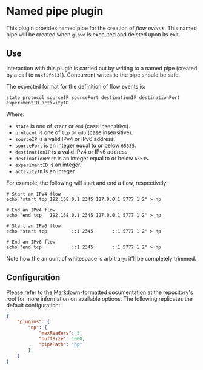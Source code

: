 # Named pipe plugin
This plugin provides named pipe for the creation of *flow events*. This named pipe will be created when `glowd` is
executed and deleted upon its exit.

## Use
Interaction with this plugin is carried out by writing to a named pipe (created by a call to `makfifo(3)`). Concurrent
writes to the pipe should be safe.

The expected format for the definition of flow events is:

    state protocol sourceIP sourcePort destinationIP destinationPort experimentID activityID

Where:

- `state` is one of `start` or `end` (case insensitive).
- `protocol` is one of `tcp` or `udp` (case insensitive).
- `sourceIP` is a valid IPv4 or IPv6 address.
- `sourcePort` is an integer equal to or below `65535`.
- `destinationIP` is a valid IPv4 or IPv6 address.
- `destinationPort` is an integer equal to or below `65535`.
- `experimentID` is an integer.
- `activityID` is an integer.

For example, the following will start and end a flow, respectively:

    # Start an IPv4 flow
    echo "start tcp 192.168.0.1 2345 127.0.0.1 5777 1 2" > np

    # End an IPv4 flow
    echo "end tcp   192.168.0.1 2345 127.0.0.1 5777 1 2" > np

    # Start an IPv6 flow
    echo "start tcp         ::1 2345       ::1 5777 1 2" > np

    # End an IPv6 flow
    echo "end tcp           ::1 2345       ::1 5777 1 2" > np

Note how the amount of whitespace is arbitrary: it'll be completely trimmed.

## Configuration
Please refer to the Markdown-formatted documentation at the repository's root for more information on available
options. The following replicates the default configuration:

```json
{
    "plugins": {
        "np": {
            "maxReaders": 5,
            "buffSize": 1000,
            "pipePath": "np"
        }
    }
}
